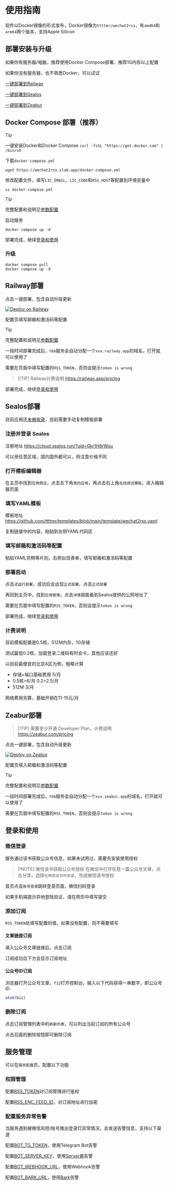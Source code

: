 # 使用指南

软件以Docker镜像的形式发布，Docker镜像为`ttttmr/wechat2rss`，有`amd64`和`arm64`两个版本，支持Apple Silicon

## 部署安装与升级

如果你有服务器/电脑，推荐使用Docker Compose部署，推荐1G内存以上配置

如果你没有服务器，也不熟悉Docker，可以试试

[一键部署到Railway](#railway部署)

[一键部署到Sealos](#sealos部署)

[一键部署到Zeabur](#zeabur部署)

## Docker Compose 部署（推荐）

> [!TIP]
> 一键安装Docker和Docker Compose
> `curl -fsSL "https://get.docker.com" | /bin/sh`

下载`docker-compose.yml`

```shell
wget https://wechat2rss.xlab.app/docker-compose.yml
```

修改配置文件，填写`LIC_EMAIL`、`LIC_CODE`和`RSS_HOST`等配置到环境变量中

```shell
vi docker-compose.yml
```

> [!TIP]
> 完整配置和说明见[参数配置](config)

启动服务

```shell
docker compose up -d
```

部署完成，继续[登录和使用](#登录和使用)

### 升级

```shell
docker compose pull
docker compose up -d
```

## Railway部署

点击一键部署，包含自动升级更新

[![Deploy on Railway](https://railway.app/button.svg)](https://railway.app/template/KIQWgJ?referralCode=t4q678)

配置页填写邮箱和激活码等配置

> [!TIP]
> 完整配置和说明见[参数配置](config)

一段时间部署完成后，rss服务会自动分配一个`xxx.railway.app`的域名，打开就可以使用了

需要在页面中填写配置的`RSS_TOKEN`，否则会提示`token is wrong`

> [!TIP] Railway计费说明
> https://railway.app/pricing

部署完成，继续[登录和使用](#登录和使用)

## Sealos部署

目前应用还[未被收录](https://github.com/labring-actions/templates/pull/326)，目前需要手动复制模板部署

### 注册并登录 Sealos

注册地址 https://cloud.sealos.run/?uid=Gkr1H6rWou

可以用任意区域，国内国外都可以，但注意价格不同

### 打开模板编辑器

在主页中找到`应用商店`，点击左下角`我的应用`，再点击右上角`在线调试模板`，进入编辑器页面

### 填写YAML模板

模板地址 https://github.com/ttttmr/templates/blob/main/template/wechat2rss.yaml

复制链接中的内容，粘贴到左侧YAML代码区

### 填写邮箱和激活码等配置

粘贴YAML完稍等片刻，右侧出现表单，填写邮箱和激活码等配置

### 部署启动

点击`试运行部署`，成功后会出现`正式部署`，点击`正式部署`

再回到主页中，找到`应用管理`，点击`详情`就能看到Sealos提供的公网地址了

需要在页面中填写配置的`RSS_TOKEN`，否则会提示`token is wrong`

部署完成，继续[登录和使用](#登录和使用)

### 计费说明

目前模板配置是0.5核，512M内存，1G存储

测试最低0.2核，加载登录二维码有时会卡，其他应该还好

以目前最便宜的北京A区为例，粗略计算

- 存储+端口基础费用 5/月
- 0.5核=6/月 0.2=2.5/月
- 512M 3/月

网络费用另算，基础开销在11-15元/月

## Zeabur部署

> [!TIP] 需要至少开通 Developer Plan，计费说明
> https://zeabur.com/pricing

点击一键部署，包含自动升级更新

[![Deploy on Zeabur](https://zeabur.com/button.svg)](https://zeabur.com/templates/OTAL86?referralCode=ttttmr)

配置页填入邮箱和激活码等配置

> [!TIP]
> 完整配置和说明见[参数配置](config)

一段时间部署完成后，rss服务会自动分配一个`xxx.zeabur.app`的域名，打开就可以使用了

需要在页面中填写配置的`RSS_TOKEN`，否则会提示`token is wrong`

## 登录和使用

### 微信登录

服务通过读书获取公众号信息，如果未试用过，需要先安装使用授权

> [!NOTE] 微信读书获取公众号授权
> 在微信中打开任意一篇公众号文章，点击分享，选择`在微信读书中阅读`，完成微信读书授权

首页点击`账号登录`跳转登录页面，微信扫码登录

如果手机端提示异地登陆验证，请在网页中填写提交

### 添加订阅

`RSS_TOKEN`处填写配置的值，如果没有配置，则不需要填写

#### 文章链接订阅

填入公众号文章链接后，点击订阅

订阅成功后下方会显示订阅地址

#### 公众号ID订阅

浏览器打开公众号文章，`f12`打开控制台，输入以下代码获得一串数字，即公众号ID

```js
atob(biz)
```

### 删除订阅

点击订阅管理列表中的`刷新列表`，可以列出当前订阅的所有公众号

点击后面的删除按钮即可删除订阅

## 服务管理

可以在`服务配置`页，配置以下功能

### 权限管理

配置[RSS_TOKEN](./config#rss-token)对订阅管理进行鉴权

配置[RSS_ENC_FEED_ID](./config#rss-enc-feed-id)，对订阅地址进行加密

### 配置服务异常告警

当服务遇到被微信风控/账号推出登录灯异常情况，会发送告警信息，支持以下渠道

配置[BOT_TG_TOKEN](./config#bot-tg-token)，使用Telegram Bot告警

配置[BOT_SERVER_KEY](./config#bot-server-key)，使用[Server酱](https://sct.ftqq.com/)告警

配置[BOT_WEBHOOK_URL](./config#bot-server-key)，使用Webhook告警

配置[BOT_BARK_URL](./config#bot-server-key)，使用[Bark](https://bark.day.app/)告警